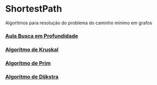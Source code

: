 # ShortestPath
Algoritmos para resolução do problema do caminho mínimo em grafos

### [Aula Busca em Profundidade](https://www.youtube.com/watch?v=doH9o1sO-Cw)


### [Algoritmo de Kruskal](https://github.com/FelipeNasci/ShortestPath/blob/master/src/ShortPathAlgorithm/Kruskal.java)


### [Algoritmo de Prim](https://github.com/FelipeNasci/ShortestPath/blob/master/src/ShortPathAlgorithm/Prim.java)


### [Algoritmo de Dijkstra](https://github.com/FelipeNasci/ShortestPath/blob/master/src/ShortPathAlgorithm/Dijkstra.java)


